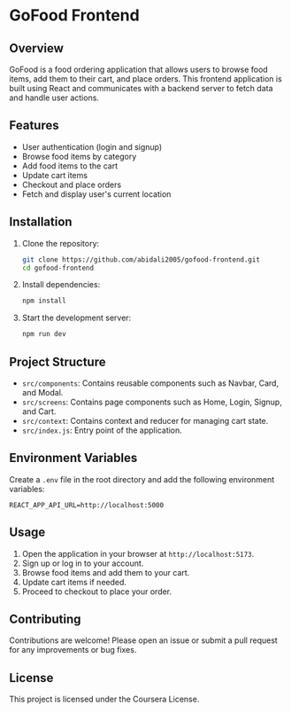 # GoFood Frontend

## Overview

GoFood is a food ordering application that allows users to browse food items, add them to their cart, and place orders. This frontend application is built using React and communicates with a backend server to fetch data and handle user actions.

## Features

- User authentication (login and signup)
- Browse food items by category
- Add food items to the cart
- Update cart items
- Checkout and place orders
- Fetch and display user's current location

## Installation

1. Clone the repository:
   ```sh
   git clone https://github.com/abidali2005/gofood-frontend.git
   cd gofood-frontend
   ```

2. Install dependencies:
   ```sh
   npm install
   ```

3. Start the development server:
   ```sh
   npm run dev
   ```

## Project Structure

- `src/components`: Contains reusable components such as Navbar, Card, and Modal.
- `src/screens`: Contains page components such as Home, Login, Signup, and Cart.
- `src/context`: Contains context and reducer for managing cart state.
- `src/index.js`: Entry point of the application.

## Environment Variables

Create a `.env` file in the root directory and add the following environment variables:
```
REACT_APP_API_URL=http://localhost:5000
```

## Usage

1. Open the application in your browser at `http://localhost:5173`.
2. Sign up or log in to your account.
3. Browse food items and add them to your cart.
4. Update cart items if needed.
5. Proceed to checkout to place your order.

## Contributing

Contributions are welcome! Please open an issue or submit a pull request for any improvements or bug fixes.

## License

This project is licensed under the Coursera License.